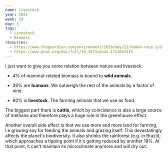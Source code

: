 ```yaml
---
name: Livestock
year: 2022
week: 19
day: 3
tags:
  - Livestock
  - Biomass
resources:
  - https://www.theguardian.com/environment/2018/may/21/human-race-just-001-of-all-life-but-has-destroyed-over-80-of-wild-mammals-study
  - https://www.pnas.org/doi/full/10.1073/pnas.1711842115
---
```


I just want to give you some relation between nature and livestock.

- 4% of mammal-related biomass is bound to **wild animals**.

- 36% are **humans**. We outweigh the rest of the animals by a factor of nine.

- 60% is **livestock**. The farming animals that we use as food.

The biggest part there is **cattle**, which by coincidence is also a large
source of methane and therefore plays a huge role in the greenhouse effect.

Another overall side effect is that we use more and more land for farming, i.e
growing soy for feeding the animals and grazing itself. This devastatingly
affects the planet's biodiversity. It also shrinks the rainforest (e.g. in
Brazil), which approaches a tipping point if it's getting reduced by another
18%. At that point, it can't maintain its microclimate anymore and will dry out.
